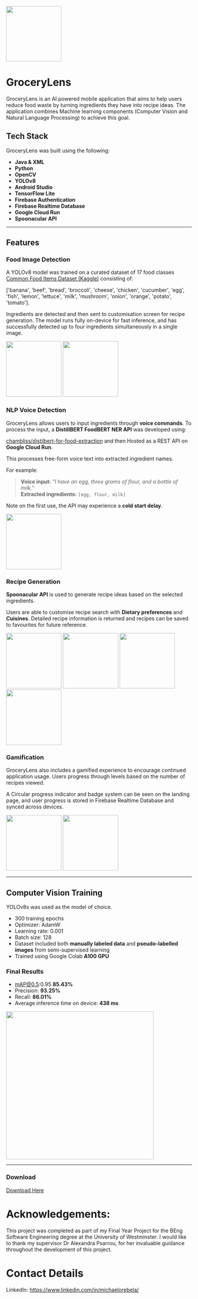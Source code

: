 
<img src="images/logo.png" width="150" />

# GroceryLens 

GroceryLens is an AI powered mobile application that aims to help users reduce 
food waste by turning ingredients they have into recipe ideas.
The application combines Machine learning components (Computer Vision and Natural Language Processing)
to achieve this goal.

## Tech Stack
GroceryLens was built using the following:
- **Java & XML**
- **Python**
- **OpenCV**
- **YOLOv8**
- **Android Studio**
- **TensorFlow Lite**
- **Firebase Authentication** 
- **Firebase Realtime Database** 
- **Google Cloud Run** 
- **Spoonacular API**

---
## Features

### Food Image Detection

A YOLOv8 model was trained on a curated dataset of 17 food classes [Common Food Items Dataset (Kaggle)](https://www.kaggle.com/datasets/michaelorebela/common-food-items-dataset)
consisting of:

['banana', 'beef', 'bread', 'broccoli', 'cheese', 'chicken', 'cucumber', 'egg', 'fish', 'lemon', 'lettuce', 'milk', 
'mushroom', 'onion', 'orange', 'potato', 'tomato'].

Ingredients are detected and then sent to customisation screen for recipe generation.
The model runs fully on-device for fast inference, and has successfully detected up to four ingredients simultaneously in a single image.

<p float="left">
  <img src="images/camera.png" width="150" />
  <img src="images/selection.png" width="150" />
</p>

### NLP Voice Detection

GroceryLens allows users to input ingredients through **voice commands**.
To process the input, a **DistillBERT FoodBERT NER API** was developed using:

[chambliss/distilbert-for-food-extraction](https://huggingface.co/chambliss/distilbert-for-food-extraction)
and then Hosted as a REST API on **Google Cloud Run**.

This processes free-form voice text into extracted ingredient names.

For example:
> **Voice input:** *"I have an egg, three grams of flour, and a bottle of milk."*  
> **Extracted ingredients:** `[egg, flour, milk]`

Note on the first use, the API may experience a **cold start delay**.

<img src="images/voiceinput.png" width="150" />

### Recipe Generation

**Spoonacular API** is used to generate recipe ideas based on the selected ingredients.

Users are able to customise recipe search with **Dietary preferences** and **Cuisines**.
Detailed recipe information is returned and recipes can be saved to favourites for future reference.

<p float="left">
  <img src="images/selectionactivity.png" width="150" />
  <img src="images/generated.png" width="150" />
  <img src="images/recipes.png" width="150" />
  <img src="images/favourites.png" width="150" />

</p>

### Gamification 

GroceryLens also includes a gamified experience to encourage continued application usage.
Users progress through levels based on the number of recipes viewed.

A Circular progress indicator and badge system can be seen on the landing page,
and user progress is stored in Firebase Realtime Database and synced across devices.

<p float="left">
    <img src="images/landingpage.png" width="150" />
    <img src="images/about.png" width="150" />
</p>

---

## Computer Vision Training 

YOLOv8s was used as the model of choice.
- 300 training epochs
- Optimizer: AdamW
- Learning rate: 0.001
- Batch size: 128
- Dataset included both **manually labeled data** and **pseudo-labelled images** from semi-supervised learning
- Trained using Google Colab **A100 GPU**

### Final Results
- mAP@0.5:0.95 **85.43%**
- Precision: **93.25%**
- Recall: **86.01%**
- Average inference time on device: **438 ms**

<img src="images/results.png" width="400" />

---
### Download
 [Download Here](https://github.com/michaelorebelq/GroceryLens/releases/tag/release)
# Acknowledgements:

This project was completed as part of my Final Year Project for the BEng Software Engineering degree at the University of Westminster.
I would like to thank my supervisor Dr Alexandra Psarrou, for her invaluable guidance throughout the development of this project.

# Contact Details
LinkedIn: https://www.linkedin.com/in/michaelorebela/


